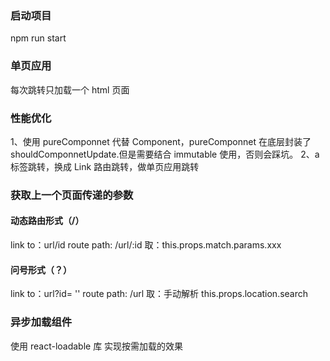 ### 启动项目

npm run start

### 单页应用

每次跳转只加载一个 html 页面

### 性能优化

1、使用 pureComponnet 代替 Component，pureComponnet 在底层封装了 shouldComponnetUpdate.但是需要结合 immutable 使用，否则会踩坑。
2、a 标签跳转，换成 Link 路由跳转，做单页应用跳转

### 获取上一个页面传递的参数

#### 动态路由形式（/）

link to：url/id route path: /url/:id
取：this.props.match.params.xxx

#### 问号形式（？）

link to：url?id= '' route path: /url
取：手动解析 this.props.location.search

### 异步加载组件

使用 react-loadable 库
实现按需加载的效果
